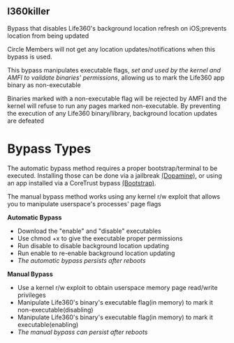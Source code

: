 ## l360killer

Bypass that disables Life360's background location refresh on iOS;prevents location from being updated 

Circle Members will not get any location updates/notifications when this bypass is used.

This bypass manipulates executable flags, _set and used by the kernel and AMFI to vaildate binaries' permissions_, allowing us to mark the Life360 app binary as non-executable

Binaries marked with a non-executable flag will be rejected by AMFI and the kernel will refuse to run any pages marked non-executable. By preventing the execution of any Life360 binary/library, background location updates are defeated

# Bypass Types

The automatic bypass method requires a proper bootstrap/terminal to be executed. Installing those can be done via a jailbreak [(Dopamine)](https://github.com/opa334/Dopamine), or using an app installed via a CoreTrust bypass [(Bootstrap)](https://github.com/RootHide/Bootstrap).

The manual bypass method works using any kernel r/w exploit that allows you to manipulate userspace's processes' page flags

**Automatic Bypass**

- Download the "enable" and "disable" executables
- Use chmod +x to give the executable proper permissions
- Run disable to disable background location updating
- Run enable to re-enable background location updating
- _The automatic bypass persists after reboots_

**Manual Bypass**
- Use a kernel r/w exploit to obtain userspace memory page read/write privileges
- Manipulate Life360's binary's executable flag(in memory) to mark it non-executable(disabling)
- Manipulate Life360's binary's executable flag(in memory) to mark it executable(enabling)
-  _The manual bypass can persist after reboots_


  

